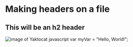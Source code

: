 # Making headers on a file
## This will be an h2 header
![image of Yaktocat](https://octodex.github.com/images/yaktocat.png)
javascript
  var myVar = "Hello, World!";
